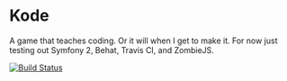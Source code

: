 Kode
========================

A game that teaches coding. Or it will when I get to make it. For now just testing out Symfony 2, Behat, Travis CI, and ZombieJS.

[![Build Status](https://travis-ci.org/svemir/kode.png)](https://travis-ci.org/svemir/kode)